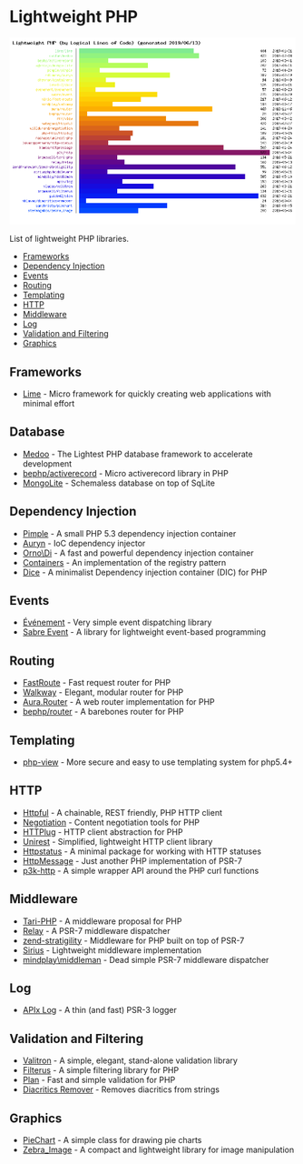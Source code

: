 Lightweight PHP
===============

![Lightweight PHP](weight.png)

List of lightweight PHP libraries.

- [Frameworks](#frameworks)
- [Dependency Injection](#dependency-injection)
- [Events](#events)
- [Routing](#routing)
- [Templating](#templating)
- [HTTP](#http)
- [Middleware](#middleware)
- [Log](#log)
- [Validation and Filtering](#validation-and-filtering)
- [Graphics](#graphics)

## Frameworks

* [Lime](https://github.com/aheinze/Lime) - Micro framework for quickly creating web applications with minimal effort

## Database

* [Medoo](https://github.com/catfan/Medoo) - The Lightest PHP database framework to accelerate development
* [bephp/activerecord](https://github.com/bephp/activerecord) - Micro activerecord library in PHP
* [MongoLite](https://github.com/agentejo/mongo-lite) - Schemaless database on top of SqLite

## Dependency Injection

* [Pimple](https://github.com/fabpot/Pimple) - A small PHP 5.3 dependency injection container
* [Auryn](https://github.com/rdlowrey/Auryn) - IoC dependency injector
* [Orno\Di](https://github.com/orno/di) - A fast and powerful dependency injection container
* [Containers](https://github.com/chevronphp/containers) - An implementation of the registry pattern
* [Dice](https://github.com/Level-2/Dice) - A minimalist Dependency injection container (DIC) for PHP

## Events

* [Événement](https://github.com/igorw/evenement) - Very simple event dispatching library
* [Sabre Event](https://github.com/fruux/sabre-event) - A library for lightweight event-based programming

## Routing

* [FastRoute](https://github.com/nikic/FastRoute) - Fast request router for PHP
* [Walkway](https://github.com/mindplay-dk/walkway) - Elegant, modular router for PHP
* [Aura.Router](https://github.com/auraphp/Aura.Router) - A web router implementation for PHP
* [bephp/router](https://github.com/bephp/router) - A barebones router for PHP

## Templating

* [php-view](https://github.com/rkrx/php-view) - More secure and easy to use templating system for php5.4+

## HTTP

* [Httpful](https://github.com/nategood/httpful) - A chainable, REST friendly, PHP HTTP client
* [Negotiation](https://github.com/willdurand/Negotiation) - Content negotiation tools for PHP
* [HTTPlug](https://github.com/php-http/httplug) - HTTP client abstraction for PHP
* [Unirest](https://github.com/Mashape/unirest-php) - Simplified, lightweight HTTP client library
* [Httpstatus](https://github.com/lukasoppermann/http-status) - A minimal package for working with HTTP statuses
* [HttpMessage](https://github.com/kambo-1st/HttpMessage) - Just another PHP implementation of PSR-7
* [p3k-http](https://github.com/aaronpk/p3k-http) - A simple wrapper API around the PHP curl functions

## Middleware

* [Tari-PHP](https://github.com/ircmaxell/Tari-PHP) - A middleware proposal for PHP
* [Relay](https://github.com/relayphp/Relay.Relay) - A PSR-7 middleware dispatcher
* [zend-stratigility](https://github.com/zendframework/zend-stratigility) - Middleware for PHP built on top of PSR-7
* [Sirius](https://github.com/siriusphp/middleware) - Lightweight middleware implementation
* [mindplay\middleman](https://github.com/mindplay-dk/middleman) - Dead simple PSR-7 middleware dispatcher

## Log

* [APIx Log](https://github.com/frqnck/apix-log) - A thin (and fast) PSR-3 logger

## Validation and Filtering

* [Valitron](https://github.com/vlucas/valitron) - A simple, elegant, stand-alone validation library
* [Filterus](https://github.com/ircmaxell/filterus) - A simple filtering library for PHP
* [Plan](https://github.com/guide42/plan) - Fast and simple validation for PHP
* [Diacritics Remover](https://github.com/mhlavac/diacritics-remover) - Removes diacritics from strings

## Graphics

* [PieChart](https://github.com/SamChristy/PieChart) - A simple class for drawing pie charts
* [Zebra_Image](https://github.com/stefangabos/Zebra_Image) - A compact and lightweight library for image manipulation
